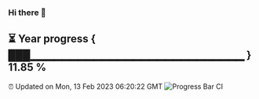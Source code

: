 ### Hi there 👋
⏳ Year progress { ███▁▁▁▁▁▁▁▁▁▁▁▁▁▁▁▁▁▁▁▁▁▁▁▁▁▁▁ } 11.85 %
---
⏰ Updated on Mon, 13 Feb 2023 06:20:22 GMT
![Progress Bar CI](https://github.com/liununu/liununu/workflows/Progress%20Bar%20CI/badge.svg)
